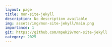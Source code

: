 ```yaml
---
layout: page
title: mon-site-jekyll
description: No description available
img: assets/img/mon-site-jekyll/main.png
importance: 1
git: https://github.com/mpek29/mon-site-jekyll
category: 2025
---
```



